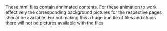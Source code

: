 These html files contain annimated contents. For these animation to work effectively the corresponding background pictures for the respective pages should be available. For not making this a huge bundle of files and chaos there will not be pictures available with the files.

